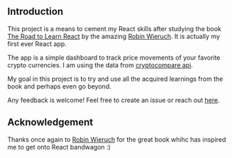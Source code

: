 ## Introduction

This project is a means to cement my React skills after studying the book [The Road to Learn React](https://www.robinwieruch.de/the-road-to-learn-react/) by the amazing [Robin Wieruch](https://twitter.com/rwieruch). It is actually my first ever React app.

The app is a simple dashboard to track price movements of your favorite crypto currencies. I am using the data from [cryptocompare api](https://www.cryptocompare.com/api/).

My goal in this project is to try and use all the acquired learnings from the book and perhaps even go beyond.

Any feedback is welcome! Feel free to create an issue or reach out [here](https://twitter.com/GabrielMajivu).

## Acknowledgement

Thanks once again to [Robin Wieruch](https://github.com/rwieruch) for the great book whihc has inspired me to get onto React bandwagon :)
